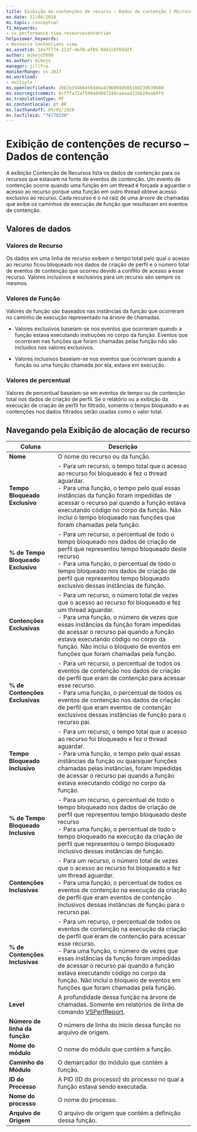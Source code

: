 ```yaml
---
title: Exibição de contenções de recurso – Dados de contenção | Microsoft Docs
ms.date: 11/04/2016
ms.topic: conceptual
f1_keywords:
- vs.performance.view.resourcecontention
helpviewer_keywords:
- Resource Contentions view
ms.assetid: 14a7f774-211f-4ef8-af05-94d1c8f65d2f
author: mikejo5000
ms.author: mikejo
manager: jillfra
monikerRange: vs-2017
ms.workload:
- multiple
ms.openlocfilehash: 1607e594b6456d4da4396069d589160230b39680
ms.sourcegitcommit: 6cfffa72af599a9d667249caaaa411bb28ea69fd
ms.translationtype: MT
ms.contentlocale: pt-BR
ms.lasthandoff: 09/02/2020
ms.locfileid: "74778330"
---
```

# <a name="resource-contentions-view---contention-data"></a>Exibição de contenções de recurso – Dados de contenção
A exibição Contenção de Recursos lista os dados de contenção para os recursos que estavam na fonte de eventos de contenção. Um evento de contenção ocorre quando uma função em um thread é forçada a aguardar o acesso ao recurso porque uma função em outro thread obteve acesso exclusivo ao recurso. Cada recurso é o nó raiz de uma árvore de chamadas que exibe os caminhos de execução de função que resultaram em eventos de contenção.

## <a name="data-values"></a>Valores de dados

### <a name="resource-values"></a>Valores de Recurso
 Os dados em uma linha de recurso exibem o tempo total pelo qual o acesso ao recurso ficou bloqueado nos dados de criação de perfil e o número total de eventos de contenção que ocorreu devido a conflito de acesso a esse recurso. Valores inclusivos e exclusivos para um recurso são sempre os mesmos.

### <a name="function-values"></a>Valores de Função
 Valores de função são baseados nas instâncias da função que ocorreram no caminho de execução representado na árvore de chamadas.

- Valores exclusivos baseiam-se nos eventos que ocorreram quando a função estava executando instruções no corpo da função. Eventos que ocorreram nas funções que foram chamadas pelas função não são incluídos nos valores exclusivos.

- Valores inclusivos baseiam-se nos eventos que ocorreram quando a função ou uma função chamada por ela, estava em execução.

### <a name="percentage-values"></a>Valores de percentual
 Valores de percentual baseiam-se em eventos de tempo ou de contenção total nos dados de criação de perfil. Se o relatório ou a exibição da execução de criação de perfil for filtrado, somente o tempo bloqueado e as contenções nos dados filtrados serão usadas como o valor total.

## <a name="navigating-the-resource-allocation-view"></a>Navegando pela Exibição de alocação de recurso

|Coluna|Descrição|
|------------|-----------------|
|**Nome**|O nome do recurso ou da função.|
|**Tempo Bloqueado Exclusivo**|-   Para um recurso, o tempo total que o acesso ao recurso foi bloqueado e fez o thread aguardar.<br />-   Para uma função, o tempo pelo qual essas instâncias da função foram impedidas de acessar o recurso pai quando a função estava executando código no corpo da função. Não inclui o tempo bloqueado nas funções que foram chamadas pela função.|
|**% de Tempo Bloqueado Exclusivo**|-  Para um recurso, o percentual de todo o tempo bloqueado nos dados de criação de perfil que representou tempo bloqueado deste recurso<br />-   Para uma função, o percentual de todo o tempo bloqueado nos dados de criação de perfil que representou tempo bloqueado exclusivo dessas instâncias de função.|
|**Contenções Exclusivas**|-   Para um recurso, o número total de vezes que o acesso ao recurso foi bloqueado e fez um thread aguardar.<br />-   Para uma função, o número de vezes que essas instâncias da função foram impedidas de acessar o recurso pai quando a função estava executando código no corpo da função. Não inclui o bloqueio de eventos em funções que foram chamadas pela função.|
|**% de Contenções Exclusivas**|-   Para um recurso, o percentual de todos os eventos de contenção nos dados de criação de perfil que eram de contenção para acessar esse recurso.<br />-   Para uma função, o percentual de todos os eventos de contenção nos dados de criação de perfil que eram eventos de contenção exclusivos dessas instâncias de função para o recurso pai.|
|**Tempo Bloqueado Inclusivo**|-   Para um recurso, o tempo total que o acesso ao recurso foi bloqueado e fez o thread aguardar.<br />-   Para uma função, o tempo pelo qual essas instâncias da função ou quaisquer funções chamadas pelas instâncias, foram impedidas de acessar o recurso pai quando a função estava executando código no corpo da função.|
|**% de Tempo Bloqueado Inclusivo**|-  Para um recurso, o percentual de todo o tempo bloqueado nos dados de criação de perfil que representou tempo bloqueado deste recurso<br />-   Para uma função, o percentual de todo o tempo bloqueado na execução da criação de perfil que representou o tempo bloqueado inclusivo dessas instâncias de função.|
|**Contenções Inclusivas**|-   Para um recurso, o número total de vezes que o acesso ao recurso foi bloqueado e fez um thread aguardar.<br />-   Para uma função, o percentual de todos os eventos de contenção na execução da criação de perfil que eram eventos de contenção inclusivos dessas instâncias de função para o recurso pai.|
|**% de Contenções Inclusivas**|-   Para um recurso, o percentual de todos os eventos de contenção na execução da criação de perfil que eram de contenção para acessar esse recurso.<br />-   Para uma função, o número de vezes que essas instâncias da função foram impedidas de acessar o recurso pai quando a função estava executando código no corpo da função. Não inclui o bloqueio de eventos em funções que foram chamadas pela função.|
|**Level**|A profundidade dessa função na árvore de chamadas. Somente em relatórios de linha de comando [VSPerfReport](../profiling/vsperfreport.md).|
|**Número de linha da função**|O número de linha do início dessa função no arquivo de origem.|
|**Nome do módulo**|O nome do módulo que contém a função.|
|**Caminho do Módulo**|O demarcador do módulo que contém a função.|
|**ID do Processo**|A PID (ID do processo) do processo no qual a função estava sendo executada.|
|**Nome do processo**|O nome do processo.|
|**Arquivo de Origem**|O arquivo de origem que contém a definição dessa função.|
